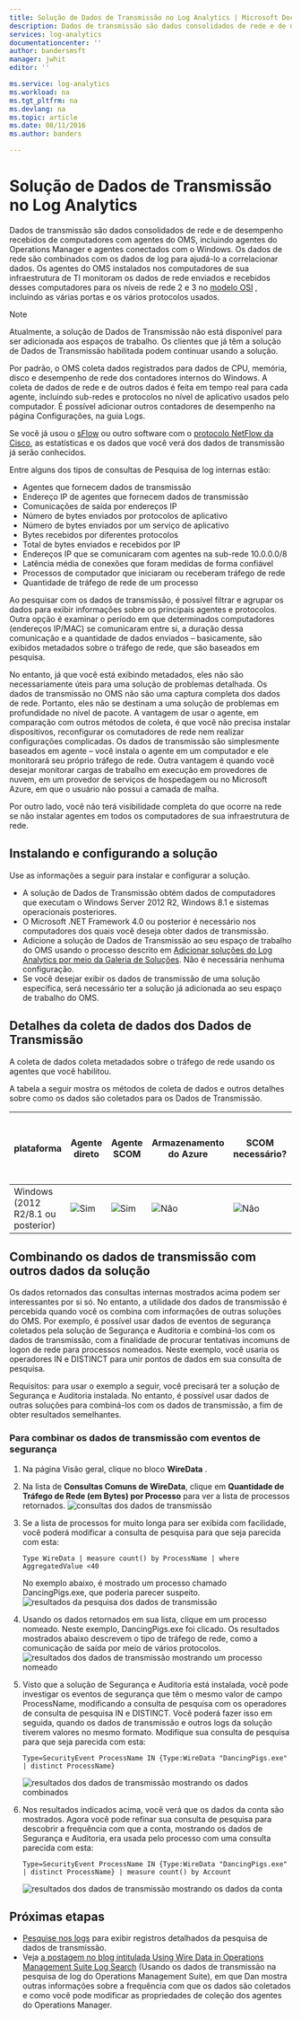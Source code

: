 ```yaml
---
title: Solução de Dados de Transmissão no Log Analytics | Microsoft Docs
description: Dados de transmissão são dados consolidados de rede e de desempenho recebidos de computadores com agentes do OMS, incluindo agentes do Operations Manager e agentes conectados com o Windows. Os dados de rede são combinados com os dados de log para ajudá-lo a correlacionar dados.
services: log-analytics
documentationcenter: ''
author: bandersmsft
manager: jwhit
editor: ''

ms.service: log-analytics
ms.workload: na
ms.tgt_pltfrm: na
ms.devlang: na
ms.topic: article
ms.date: 08/11/2016
ms.author: banders

---
```

# <a name="wire-data-solution-in-log-analytics"></a>Solução de Dados de Transmissão no Log Analytics
Dados de transmissão são dados consolidados de rede e de desempenho recebidos de computadores com agentes do OMS, incluindo agentes do Operations Manager e agentes conectados com o Windows. Os dados de rede são combinados com os dados de log para ajudá-lo a correlacionar dados. Os agentes do OMS instalados nos computadores de sua infraestrutura de TI monitoram os dados de rede enviados e recebidos desses computadores para os níveis de rede 2 e 3 no [modelo OSI](https://en.wikipedia.org/wiki/OSI_model) , incluindo as várias portas e os vários protocolos usados.

> [!NOTE]
> Atualmente, a solução de Dados de Transmissão não está disponível para ser adicionada aos espaços de trabalho. Os clientes que já têm a solução de Dados de Transmissão habilitada podem continuar usando a solução.
> 
> 

Por padrão, o OMS coleta dados registrados para dados de CPU, memória, disco e desempenho de rede dos contadores internos do Windows. A coleta de dados de rede e de outros dados é feita em tempo real para cada agente, incluindo sub-redes e protocolos no nível de aplicativo usados pelo computador. É possível adicionar outros contadores de desempenho na página Configurações, na guia Logs.

Se você já usou o [sFlow](http://www.sflow.org/) ou outro software com o [protocolo NetFlow da Cisco](http://www.cisco.com/c/en/us/products/collateral/ios-nx-os-software/ios-netflow/prod_white_paper0900aecd80406232.html), as estatísticas e os dados que você verá dos dados de transmissão já serão conhecidos.

Entre alguns dos tipos de consultas de Pesquisa de log internas estão:

* Agentes que fornecem dados de transmissão
* Endereço IP de agentes que fornecem dados de transmissão
* Comunicações de saída por endereços IP
* Número de bytes enviados por protocolos de aplicativo
* Número de bytes enviados por um serviço de aplicativo
* Bytes recebidos por diferentes protocolos
* Total de bytes enviados e recebidos por IP
* Endereços IP que se comunicaram com agentes na sub-rede 10.0.0.0/8
* Latência média de conexões que foram medidas de forma confiável
* Processos de computador que iniciaram ou receberam tráfego de rede
* Quantidade de tráfego de rede de um processo

Ao pesquisar com os dados de transmissão, é possível filtrar e agrupar os dados para exibir informações sobre os principais agentes e protocolos. Outra opção é examinar o período em que determinados computadores (endereços IP/MAC) se comunicaram entre si, a duração dessa comunicação e a quantidade de dados enviados – basicamente, são exibidos metadados sobre o tráfego de rede, que são baseados em pesquisa.

No entanto, já que você está exibindo metadados, eles não são necessariamente úteis para uma solução de problemas detalhada. Os dados de transmissão no OMS não são uma captura completa dos dados de rede. Portanto, eles não se destinam a uma solução de problemas em profundidade no nível de pacote.
A vantagem de usar o agente, em comparação com outros métodos de coleta, é que você não precisa instalar dispositivos, reconfigurar os comutadores de rede nem realizar configurações complicadas. Os dados de transmissão são simplesmente baseados em agente – você instala o agente em um computador e ele monitorará seu próprio tráfego de rede. Outra vantagem é quando você desejar monitorar cargas de trabalho em execução em provedores de nuvem, em um provedor de serviços de hospedagem ou no Microsoft Azure, em que o usuário não possui a camada de malha.

Por outro lado, você não terá visibilidade completa do que ocorre na rede se não instalar agentes em todos os computadores de sua infraestrutura de rede.

## <a name="installing-and-configuring-the-solution"></a>Instalando e configurando a solução
Use as informações a seguir para instalar e configurar a solução.

* A solução de Dados de Transmissão obtém dados de computadores que executam o Windows Server 2012 R2, Windows 8.1 e sistemas operacionais posteriores.
* O Microsoft .NET Framework 4.0 ou posterior é necessário nos computadores dos quais você deseja obter dados de transmissão.
* Adicione a solução de Dados de Transmissão ao seu espaço de trabalho do OMS usando o processo descrito em [Adicionar soluções do Log Analytics por meio da Galeria de Soluções](log-analytics-add-solutions.md).  Não é necessária nenhuma configuração.
* Se você desejar exibir os dados de transmissão de uma solução específica, será necessário ter a solução já adicionada ao seu espaço de trabalho do OMS.

## <a name="wire-data-data-collection-details"></a>Detalhes da coleta de dados dos Dados de Transmissão
A coleta de dados coleta metadados sobre o tráfego de rede usando os agentes que você habilitou.

A tabela a seguir mostra os métodos de coleta de dados e outros detalhes sobre como os dados são coletados para os Dados de Transmissão.

| plataforma | Agente direto | Agente SCOM | Armazenamento do Azure | SCOM necessário? | Os dados do agente SCOM enviados por meio do grupo de gerenciamento | frequência de coleta |
| --- | --- | --- | --- | --- | --- | --- |
| Windows (2012 R2/8.1 ou posterior) |![Sim](./media/log-analytics-wire-data/oms-bullet-green.png) |![Sim](./media/log-analytics-wire-data/oms-bullet-green.png) |![Não](./media/log-analytics-wire-data/oms-bullet-red.png) |![Não](./media/log-analytics-wire-data/oms-bullet-red.png) |![Não](./media/log-analytics-wire-data/oms-bullet-red.png) |a cada minuto |

## <a name="combining-wire-data-with-other-solution-data"></a>Combinando os dados de transmissão com outros dados da solução
Os dados retornados das consultas internas mostrados acima podem ser interessantes por si só. No entanto, a utilidade dos dados de transmissão é percebida quando você os combina com informações de outras soluções do OMS. Por exemplo, é possível usar dados de eventos de segurança coletados pela solução de Segurança e Auditoria e combiná-los com os dados de transmissão, com a finalidade de procurar tentativas incomuns de logon de rede para processos nomeados.  Neste exemplo, você usaria os operadores IN e DISTINCT para unir pontos de dados em sua consulta de pesquisa.

Requisitos: para usar o exemplo a seguir, você precisará ter a solução de Segurança e Auditoria instalada. No entanto, é possível usar dados de outras soluções para combiná-los com os dados de transmissão, a fim de obter resultados semelhantes.

### <a name="to-combine-wire-data-with-security-events"></a>Para combinar os dados de transmissão com eventos de segurança
1. Na página Visão geral, clique no bloco **WireData** .
2. Na lista de **Consultas Comuns de WireData**, clique em **Quantidade de Tráfego de Rede (em Bytes) por Processo** para ver a lista de processos retornados.
    ![consultas dos dados de transmissão](./media/log-analytics-wire-data/oms-wiredata-01.png)
3. Se a lista de processos for muito longa para ser exibida com facilidade, você poderá modificar a consulta de pesquisa para que seja parecida com esta:
   
    ```
    Type WireData | measure count() by ProcessName | where AggregatedValue <40
    ```
    No exemplo abaixo, é mostrado um processo chamado DancingPigs.exe, que poderia parecer suspeito.
    ![resultados da pesquisa dos dados de transmissão](./media/log-analytics-wire-data/oms-wiredata-02.png)
4. Usando os dados retornados em sua lista, clique em um processo nomeado. Neste exemplo, DancingPigs.exe foi clicado. Os resultados mostrados abaixo descrevem o tipo de tráfego de rede, como a comunicação de saída por meio de vários protocolos.
    ![resultados dos dados de transmissão mostrando um processo nomeado](./media/log-analytics-wire-data/oms-wiredata-03.png)
5. Visto que a solução de Segurança e Auditoria está instalada, você pode investigar os eventos de segurança que têm o mesmo valor de campo ProcessName, modificando a consulta de pesquisa com os operadores de consulta de pesquisa IN e DISTINCT. Você poderá fazer isso em seguida, quando os dados de transmissão e outros logs da solução tiverem valores no mesmo formato. Modifique sua consulta de pesquisa para que seja parecida com esta:
   
    ```
    Type=SecurityEvent ProcessName IN {Type:WireData "DancingPigs.exe" | distinct ProcessName}
    ```    
   
    ![resultados dos dados de transmissão mostrando os dados combinados](./media/log-analytics-wire-data/oms-wiredata-04.png)
6. Nos resultados indicados acima, você verá que os dados da conta são mostrados. Agora você pode refinar sua consulta de pesquisa para descobrir a frequência com que a conta, mostrando os dados de Segurança e Auditoria, era usada pelo processo com uma consulta parecida com esta:        
   
    ```
    Type=SecurityEvent ProcessName IN {Type:WireData "DancingPigs.exe" | distinct ProcessName} | measure count() by Account
    ```
   
    ![resultados dos dados de transmissão mostrando os dados da conta](./media/log-analytics-wire-data/oms-wiredata-05.png)

## <a name="next-steps"></a>Próximas etapas
* [Pesquise nos logs](log-analytics-log-searches.md) para exibir registros detalhados da pesquisa de dados de transmissão.
* Veja [a postagem no blog intitulada Using Wire Data in Operations Management Suite Log Search](http://blogs.msdn.com/b/dmuscett/archive/2015/09/09/using-wire-data-in-operations-management-suite.aspx) (Usando os dados de transmissão na pesquisa de log do Operations Management Suite), em que Dan mostra outras informações sobre a frequência com que os dados são coletados e como você pode modificar as propriedades de coleção dos agentes do Operations Manager.

<!--HONumber=Oct16_HO2-->


